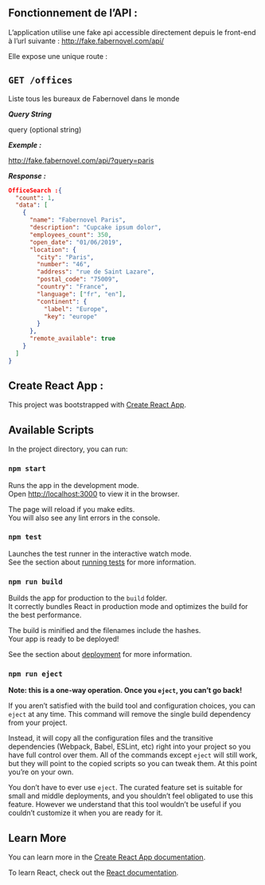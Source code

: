 ## Fonctionnement de l’API :

L’application utilise une fake api accessible directement depuis le front-end à l’url suivante : http://fake.fabernovel.com/api/


Elle expose une unique route :

## `GET /offices`
Liste tous les bureaux de Fabernovel dans le monde

***Query String***

query  (optional string)

***Exemple :***

http://fake.fabernovel.com/api/?query=paris

***Response :***
```json
OfficeSearch :{
  "count": 1,
  "data": [
    {
      "name": "Fabernovel Paris",
      "description": "Cupcake ipsum dolor",
      "employees_count": 350,
      "open_date": "01/06/2019",
      "location": {
        "city": "Paris",
        "number": "46",
        "address": "rue de Saint Lazare",
        "postal_code": "75009",
        "country": "France",
        "language": ["fr", "en"],
        "continent": {
          "label": "Europe",
          "key": "europe"
        }
      },
      "remote_available": true
    }
  ]
}
```


## Create React App :

This project was bootstrapped with [Create React App](https://github.com/facebook/create-react-app).

## Available Scripts

In the project directory, you can run:

### `npm start`

Runs the app in the development mode.<br>
Open [http://localhost:3000](http://localhost:3000) to view it in the browser.

The page will reload if you make edits.<br>
You will also see any lint errors in the console.

### `npm test`

Launches the test runner in the interactive watch mode.<br>
See the section about [running tests](https://facebook.github.io/create-react-app/docs/running-tests) for more information.

### `npm run build`

Builds the app for production to the `build` folder.<br>
It correctly bundles React in production mode and optimizes the build for the best performance.

The build is minified and the filenames include the hashes.<br>
Your app is ready to be deployed!

See the section about [deployment](https://facebook.github.io/create-react-app/docs/deployment) for more information.

### `npm run eject`

**Note: this is a one-way operation. Once you `eject`, you can’t go back!**

If you aren’t satisfied with the build tool and configuration choices, you can `eject` at any time. This command will remove the single build dependency from your project.

Instead, it will copy all the configuration files and the transitive dependencies (Webpack, Babel, ESLint, etc) right into your project so you have full control over them. All of the commands except `eject` will still work, but they will point to the copied scripts so you can tweak them. At this point you’re on your own.

You don’t have to ever use `eject`. The curated feature set is suitable for small and middle deployments, and you shouldn’t feel obligated to use this feature. However we understand that this tool wouldn’t be useful if you couldn’t customize it when you are ready for it.

## Learn More

You can learn more in the [Create React App documentation](https://facebook.github.io/create-react-app/docs/getting-started).

To learn React, check out the [React documentation](https://reactjs.org/).
